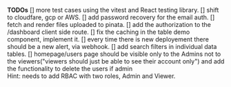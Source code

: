 **TODOs**
[] more test cases using the vitest and React testing library.
[] shift to cloudfare, gcp or AWS.
[] add password recovery for the email auth.
[] fetch and render files uploaded to pinata.
[] add the authorization to the /dashboard client side route.
[] fix the caching in the table demo component, implement it.
[] every time there is new deployement there should be a new alert, via webhook.
[] add search filters in individual data tables.
[] homepage/users page should be visible only to the Admins not to the viewers("viewers should just be able to see their account only") and add the functionality to delete the users if admin <Br>Hint: needs to add RBAC with two roles, Admin and Viewer.

